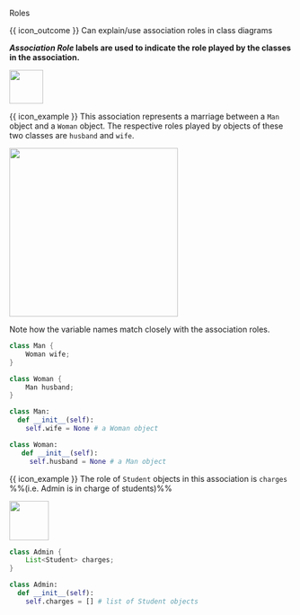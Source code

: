 <span id="title">Roles</span>

<span id="prereqs"></span>

<span id="outcomes">{{ icon_outcome }} Can explain/use association roles in class diagrams</span>

<div id="body">

**_Association Role_ labels are used to indicate the role played by the classes in the association.**

<img src="{{baseUrl}}/uml/classDiagrams/associations/roles/images/notation.png" height="60" />

<box>

{{ icon_example }} This association represents a marriage between a `Man` object and a `Woman` object. The respective roles played by objects of these two classes are `husband` and `wife`. 

<img src="{{baseUrl}}/uml/classDiagrams/associations/roles/images/husbandWife.png" width="300" />
<p/>

Note how the variable names match closely with the association roles.
<div class="alt-java">

```java
class Man {
    Woman wife;
}

class Woman {
    Man husband;
}
```
</div>
<div class="alt-python">

```python
class Man:
  def __init__(self):
    self.wife = None # a Woman object

class Woman:
   def __init__(self):
     self.husband = None # a Man object
```
</div>

</box>

<box>

{{ icon_example }} The role of `Student` objects in this association is `charges` %%(i.e. Admin is in charge of students)%%

<img src="{{baseUrl}}/uml/classDiagrams/associations/roles/images/adminStudent.png" height="70" />
<p/>

<div class="alt-java">

```java
class Admin {
    List<Student> charges;
}
```
</div>
<div class="alt-python">

```python
class Admin:
  def __init__(self):
    self.charges = [] # list of Student objects
```
</div>

</box>


</div>

<div id="extras">
</div>